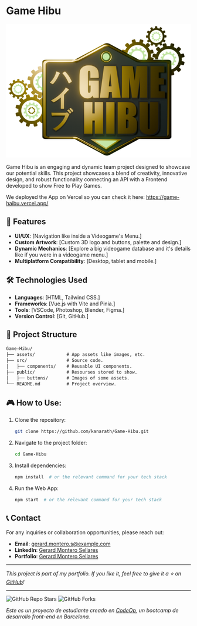 # Game Hibu

![Game Hibu Banner](public/buttons/game_hibu_alpha.png "Game Hibu")

Game Hibu is an engaging and dynamic team project designed to showcase our potential skills. This project showcases a blend of creativity, innovative design, and robust functionality connecting an API with a Frontend developed to show Free to Play Games.

We deployed the App on Vercel so you can check it here:
<https://game-haibu.vercel.app/>

## 🚀 Features

- **UI/UX**: [Navigation like inside a Videogame's Menu.]
- **Custom Artwork**: [Custom 3D logo and buttons, palette and design.]
- **Dynamic Mechanics**: [Explore a big videogame database and it's details like if you were in a videogame menu.]
- **Multiplatform Compatibility**: [Desktop, tablet and mobile.]

## 🛠️ Technologies Used

- **Languages**: [HTML, Tailwind CSS.]
- **Frameworks**: [Vue.js with Vite and Pinia.]
- **Tools**: [VSCode, Photoshop, Blender, Figma.]
- **Version Control**: [Git, GitHub.]

## 📂 Project Structure

```
Game-Hibu/
├── assets/            # App assets like images, etc.
├── src/               # Source code.
│   ├── components/    # Reusable UI components.
├── public/            # Resourses stored to show.
│   ├── buttons/       # Images of some assets.
└── README.md          # Project overview.
```

## 🎮 How to Use:

1. Clone the repository:
   ```bash
   git clone https://github.com/kanarath/Game-Hibu.git
   ```
2. Navigate to the project folder:
   ```bash
   cd Game-Hibu
   ```
3. Install dependencies:
   ```bash
   npm install  # or the relevant command for your tech stack
   ```
4. Run the Web App:
   ```bash
   npm start  # or the relevant command for your tech stack
   ```


## 📞 Contact

For any inquiries or collaboration opportunities, please reach out:

- **Email**: [gerard.montero.s@example.com](mailto:gerard.montero.s@example.com)
- **LinkedIn**: [Gerard Montero Sellares](https://www.linkedin.com/in/gerard-montero-sellares-3005499a/)
- **Portfolio**: [Gerard Montero Sellares](https://www.gerardms.com)

---

_This project is part of my portfolio. If you like it, feel free to give it a ⭐ on [GitHub](https://github.com/yourusername/Game-Hibu)!_

---

![GitHub Repo Stars](https://img.shields.io/github/stars/yourusername/Game-Hibu?style=social) ![GitHub Forks](https://img.shields.io/github/forks/yourusername/Game-Hibu?style=social)



_Este es un proyecto de estudiante creado en [CodeOp](http://codeop.tech), un bootcamp de desarrollo front-end en Barcelona._

